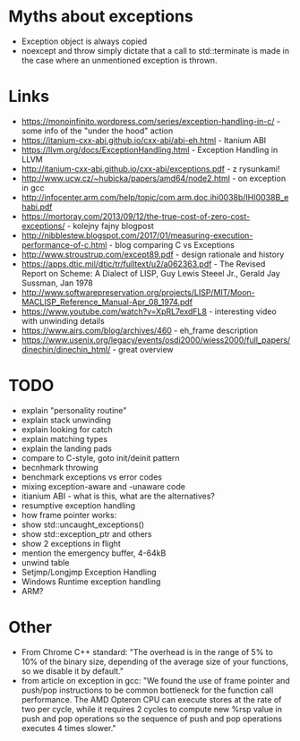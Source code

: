 # Myths about exceptions

- Exception object is always copied
- noexcept and throw simply dictate that a call to std::terminate is made in the case where an unmentioned exception is thrown.

# Links

- https://monoinfinito.wordpress.com/series/exception-handling-in-c/ - some info of the "under the hood" action
- https://itanium-cxx-abi.github.io/cxx-abi/abi-eh.html - Itanium ABI
- https://llvm.org/docs/ExceptionHandling.html - Exception Handling in LLVM
- http://itanium-cxx-abi.github.io/cxx-abi/exceptions.pdf - z rysunkami!
- http://www.ucw.cz/~hubicka/papers/amd64/node2.html - on exception in gcc
- http://infocenter.arm.com/help/topic/com.arm.doc.ihi0038b/IHI0038B_ehabi.pdf
- https://mortoray.com/2013/09/12/the-true-cost-of-zero-cost-exceptions/ - kolejny fajny blogpost
- http://nibblestew.blogspot.com/2017/01/measuring-execution-performance-of-c.html - blog comparing C vs Exceptions
- http://www.stroustrup.com/except89.pdf - design rationale and history
- https://apps.dtic.mil/dtic/tr/fulltext/u2/a062363.pdf - The Revised Report on Scheme: A Dialect of LISP, Guy Lewis Steeel Jr., Gerald Jay Sussman, Jan 1978
- http://www.softwarepreservation.org/projects/LISP/MIT/Moon-MACLISP_Reference_Manual-Apr_08_1974.pdf
- https://www.youtube.com/watch?v=XpRL7exdFL8 - interesting video with unwinding details
- https://www.airs.com/blog/archives/460 - eh_frame description
- https://www.usenix.org/legacy/events/osdi2000/wiess2000/full_papers/dinechin/dinechin_html/ - great overview

# TODO

- explain "personality routine"
- explain stack unwinding
- explain looking for catch
- explain matching types
- explain the landing pads
- compare to C-style, goto init/deinit pattern
- becnhmark throwing
- benchmark exceptions vs error codes
- mixing exception-aware and -unaware code
- itianium ABI - what is this, what are the alternatives?
- resumptive exception handling 
- how frame pointer works:
- show std::uncaught_exceptions() 
- show std::exception_ptr and others
- show 2 exceptions in flight
- mention the emergency buffer, 4-64kB
- unwind table
- Setjmp/Longjmp Exception Handling
- Windows Runtime exception handling
- ARM?

# Other

* From Chrome C++ standard:
    "The overhead is in the range of 5% to 10% of the binary size, depending of the average size of your functions, so we disable it by default."
* from article on exception in gcc:
    "We found the use of frame pointer and push/pop instructions to be common bottleneck for the function call performance. The AMD Opteron CPU can execute stores at the rate of two per cycle, while it requires 2 cycles to compute new %rsp value in push and pop operations so the sequence of push and pop operations executes 4 times slower."
